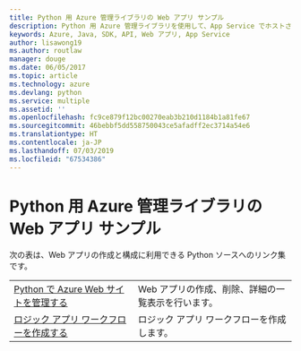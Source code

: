 ```yaml
---
title: Python 用 Azure 管理ライブラリの Web アプリ サンプル
description: Python 用 Azure 管理ライブラリを使用して、App Service でホストされる Azure Web アプリの作成と更新を行うサンプル コードを入手しましょう。
keywords: Azure, Java, SDK, API, Web アプリ, App Service
author: lisawong19
ms.author: routlaw
manager: douge
ms.date: 06/05/2017
ms.topic: article
ms.technology: azure
ms.devlang: python
ms.service: multiple
ms.assetid: ''
ms.openlocfilehash: fc9ce879f12bc00270eab3b210d1184b1a81fe67
ms.sourcegitcommit: 46bebbf5dd558750043ce5afadff2ec3714a54e6
ms.translationtype: HT
ms.contentlocale: ja-JP
ms.lasthandoff: 07/03/2019
ms.locfileid: "67534386"
---
```

# <a name="azure-management-libraries-for-python-samples-for-web-apps"></a>Python 用 Azure 管理ライブラリの Web アプリ サンプル

次の表は、Web アプリの作成と構成に利用できる Python ソースへのリンク集です。 

|||
|---|---|
| [Python で Azure Web サイトを管理する][1] | Web アプリの作成、削除、詳細の一覧表示を行います。 |
| [ロジック アプリ ワークフローを作成する][2] | ロジック アプリ ワークフローを作成します。 |

[1]: https://azure.microsoft.com/resources/samples/app-service-web-python-manage
[2]: python-sdk-azure-samples-logic-app-workflow.md


